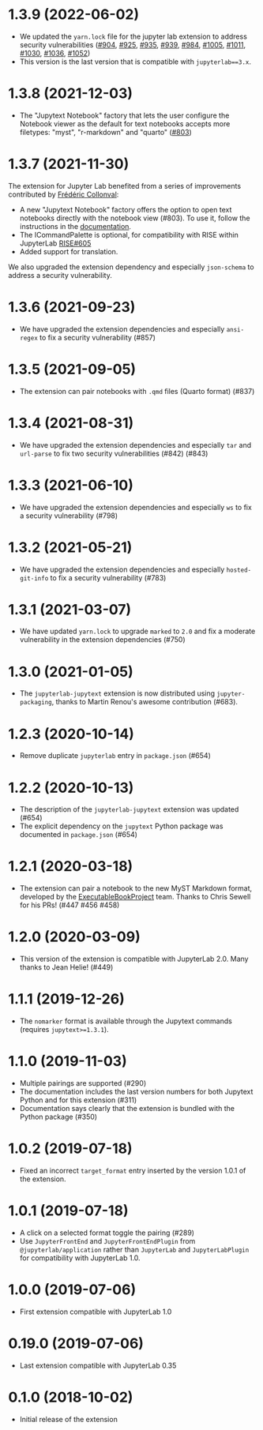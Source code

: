 # 1.3.9 (2022-06-02)

- We updated the `yarn.lock` file for the jupyter lab extension to address security vulnerabilities ([#904](https://github.com/mwouts/jupytext/issues/904), [#925](https://github.com/mwouts/jupytext/issues/925), [#935](https://github.com/mwouts/jupytext/issues/935), [#939](https://github.com/mwouts/jupytext/issues/939), [#984](https://github.com/mwouts/jupytext/issues/984), [#1005](https://github.com/mwouts/jupytext/issues/1005), [#1011](https://github.com/mwouts/jupytext/issues/1011), [#1030](https://github.com/mwouts/jupytext/issues/1030), [#1036](https://github.com/mwouts/jupytext/issues/1036), [#1052](https://github.com/mwouts/jupytext/pull/1052))
- This version is the last version that is compatible with `jupyterlab==3.x`.

# 1.3.8 (2021-12-03)

- The "Jupytext Notebook" factory that lets the user configure the Notebook viewer as the default for text notebooks accepts more filetypes: "myst", "r-markdown" and "quarto" ([#803](https://github.com/mwouts/jupytext/issues/803))

# 1.3.7 (2021-11-30)

The extension for Jupyter Lab benefited from a series of improvements contributed by [Frédéric Collonval](https://github.com/fcollonval):
- A new "Jupytext Notebook" factory offers the option to open text notebooks directly with the notebook view (#803). To use it, follow the instructions in the [documentation](https://github.com/mwouts/jupytext/blob/main/docs/index.md#Install).
- The ICommandPalette is optional, for compatibility with RISE within JupyterLab [RISE#605](https://github.com/damianavila/RISE/pull/605)
- Added support for translation.

We also upgraded the extension dependency and especially `json-schema` to address a security vulnerability.

# 1.3.6 (2021-09-23)

- We have upgraded the extension dependencies and especially `ansi-regex` to fix a security vulnerability (#857)

# 1.3.5 (2021-09-05)

- The extension can pair notebooks with `.qmd` files (Quarto format) (#837)

# 1.3.4 (2021-08-31)

- We have upgraded the extension dependencies and especially `tar` and `url-parse` to fix two security vulnerabilities (#842) (#843)

# 1.3.3 (2021-06-10)

- We have upgraded the extension dependencies and especially `ws` to fix a security vulnerability (#798)

# 1.3.2 (2021-05-21)

- We have upgraded the extension dependencies and especially `hosted-git-info` to fix a security vulnerability (#783)

# 1.3.1 (2021-03-07)

- We have updated `yarn.lock` to upgrade `marked` to `2.0` and fix a moderate vulnerability in the extension dependencies (#750)

# 1.3.0 (2021-01-05)

- The `jupyterlab-jupytext` extension is now distributed using `jupyter-packaging`, thanks to Martin Renou's awesome contribution (#683).

# 1.2.3 (2020-10-14)

- Remove duplicate `jupyterlab` entry in `package.json` (#654)

# 1.2.2 (2020-10-13)

- The description of the `jupyterlab-jupytext` extension was updated (#654)
- The explicit dependency on the `jupytext` Python package was documented in `package.json` (#654)

# 1.2.1 (2020-03-18)

- The extension can pair a notebook to the new MyST Markdown format, developed by the [ExecutableBookProject](https://github.com/ExecutableBookProject) team. Thanks to Chris Sewell for his PRs! (#447 #456 #458)

# 1.2.0 (2020-03-09)

- This version of the extension is compatible with JupyterLab 2.0. Many thanks to Jean Helie! (#449)

# 1.1.1 (2019-12-26)

- The `nomarker` format is available through the Jupytext commands (requires `jupytext>=1.3.1`).

# 1.1.0 (2019-11-03)

- Multiple pairings are supported (#290)
- The documentation includes the last version numbers for both Jupytext Python and for this extension (#311)
- Documentation says clearly that the extension is bundled with the Python package (#350)

# 1.0.2 (2019-07-18)

- Fixed an incorrect `target_format` entry inserted by the version 1.0.1 of the extension.

# 1.0.1 (2019-07-18)

- A click on a selected format toggle the pairing (#289)
- Use `JupyterFrontEnd` and `JupyterFrontEndPlugin` from `@jupyterlab/application` rather than `JupyterLab` and `JupyterLabPlugin` for compatibility with JupyterLab 1.0.

# 1.0.0 (2019-07-06)

- First extension compatible with JupyterLab 1.0

# 0.19.0 (2019-07-06)

- Last extension compatible with JupyterLab 0.35

# 0.1.0 (2018-10-02)

- Initial release of the extension
